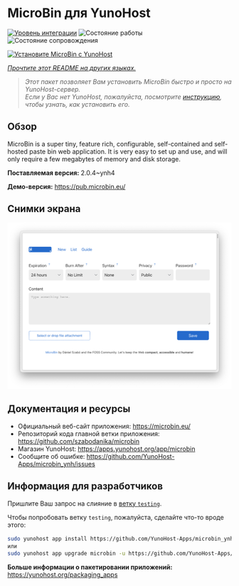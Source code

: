 <!--
Важно: этот README был автоматически сгенерирован <https://github.com/YunoHost/apps/tree/master/tools/readme_generator>
Он НЕ ДОЛЖЕН редактироваться вручную.
-->

# MicroBin для YunoHost

[![Уровень интеграции](https://apps.yunohost.org/badge/integration/microbin)](https://ci-apps.yunohost.org/ci/apps/microbin/)
![Состояние работы](https://apps.yunohost.org/badge/state/microbin)
![Состояние сопровождения](https://apps.yunohost.org/badge/maintained/microbin)

[![Установите MicroBin с YunoHost](https://install-app.yunohost.org/install-with-yunohost.svg)](https://install-app.yunohost.org/?app=microbin)

*[Прочтите этот README на других языках.](./ALL_README.md)*

> *Этот пакет позволяет Вам установить MicroBin быстро и просто на YunoHost-сервер.*  
> *Если у Вас нет YunoHost, пожалуйста, посмотрите [инструкцию](https://yunohost.org/install), чтобы узнать, как установить его.*

## Обзор

MicroBin is a super tiny, feature rich, configurable, self-contained and self-hosted paste bin web application. It is very easy to set up and use, and will only require a few megabytes of memory and disk storage.

**Поставляемая версия:** 2.0.4~ynh4

**Демо-версия:** <https://pub.microbin.eu/>

## Снимки экрана

![Снимок экрана MicroBin](./doc/screenshots/screenshot7.png)

## Документация и ресурсы

- Официальный веб-сайт приложения: <https://microbin.eu/>
- Репозиторий кода главной ветки приложения: <https://github.com/szabodanika/microbin>
- Магазин YunoHost: <https://apps.yunohost.org/app/microbin>
- Сообщите об ошибке: <https://github.com/YunoHost-Apps/microbin_ynh/issues>

## Информация для разработчиков

Пришлите Ваш запрос на слияние в [ветку `testing`](https://github.com/YunoHost-Apps/microbin_ynh/tree/testing).

Чтобы попробовать ветку `testing`, пожалуйста, сделайте что-то вроде этого:

```bash
sudo yunohost app install https://github.com/YunoHost-Apps/microbin_ynh/tree/testing --debug
или
sudo yunohost app upgrade microbin -u https://github.com/YunoHost-Apps/microbin_ynh/tree/testing --debug
```

**Больше информации о пакетировании приложений:** <https://yunohost.org/packaging_apps>
